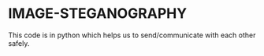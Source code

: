 # IMAGE-STEGANOGRAPHY

This code is in python which helps us to send/communicate with each other safely.
